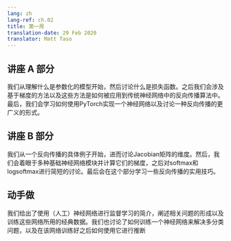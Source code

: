 ```yaml
---
lang: zh
lang-ref: ch.02
title: 第一周
translation-date: 29 Feb 2020
translator: Matt Taso
---
```



## 讲座 A 部分

我们从理解什么是参数化的模型开始，然后讨论什么是损失函数。之后我们会涉及基于梯度的方法以及这些方法是如何被应用到传统神经网络中的反向传播算法中。最后，我们会学习如何使用PyTorch实现一个神经网络以及讨论一种反向传播的更广义的形式。


## 讲座 B 部分
我们从一个反向传播的具体例子开始，进而讨论Jacobian矩阵的维度。然后，我们会着眼于多种基础神经网络模块并计算它们的梯度，之后对softmax和logsoftmax进行简短的讨论。最后会在这个部分学习一些反向传播的实用技巧。

## 动手做
我们给出了使用（人工）神经网络进行监督学习的简介，阐述相关问题的形成以及训练这些网络所用的经典数据。我们也讨论了如何训练一个神经网络来解决多分类问题，以及在该网络训练好之后如何使用它进行推断
